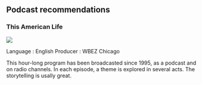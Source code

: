 
## Podcast recommendations

### This American Life

![](https://i.imgur.com/0xDeObr.png)

Language : English
Producer : WBEZ Chicago

This hour-long program has been broadcasted since 1995, as a podcast and on radio channels. In each episode, a theme is explored in several acts. The storytelling is usally great. 

